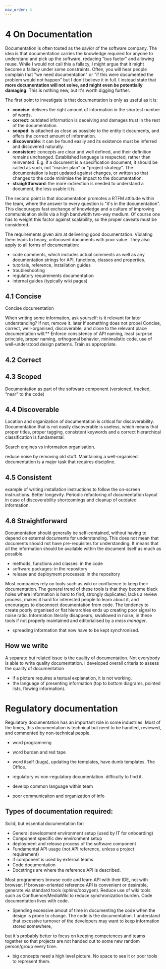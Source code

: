 ```yaml
---
nav_order: 4
---
```

# 4 On Documentation

Documentation is often touted as the savior of the software company. The idea
is that documentation carries the knowledge required for anyone to understand
and pick up the software, reducing "bus factor" and allowing reuse. While I
would not call this a fallacy, I might argue that it might become a fallacy
under some constraints. Often, you will hear people complain that "we need
documentation" or "if this were documented the problem would not happen" but I
don't believe it in full. I instead state that **more documentation will not
solve, and might even be potentially damaging**. This is nothing new, but it's
worth digging further.

The first point to investigate is that documentation is only as useful as it is:

- **concise**: delivers the right amount of information in the shortest number of words.
- **correct**: outdated information is deceiving and damages trust in the rest of the documentation.
- **scoped**: is attached as close as possible to the entity it documents, and offers the correct 
  amount of information.
- **discoverable**: it can be found easily and its existence must be inferred and discovered
  naturally.
- **consistent**: concepts are clear and well defined, and their definition remains unchanged.
  Established language is respected, rather than reinvented. E.g. if a document is a specification document,
  it should be called as such, not "master plan" or "project strategy". The documentation is kept updated against
  changes, or written so that changes to the code minimise the impact to the documentation.
- **straightforward**: the more indirection is needed to understand a document, 
  the less usable it is.

The second point is that documentation promotes a RTFM attitude within the
team, where the answer to every question is "it's in the documentation".  This
discourages fast exchange of knowledge and a culture of improving communication
skills via a high bandwidth two-way medium. Of course one has to weight this factor
against scalability, so the proper caveats must be considered.

The requirements given aim at delivering good documentation. Violating them leads
to heavy, unfocused documents with poor value. They also apply to all forms of
documentation: 

- code comments, which includes actual comments as well as any documentation strings for API, functions, classes and properties.
- tutorials, reference, installation guides
- troubleshooting
- regulatory requirements documentation
- internal guides (typically wiki pages)



## 4.1 Concise

Concise documentation

When writing some information, ask yourself: is it relevant for later understanding? If not, remove it.
later If something does not propel 
Concise, correct, well-organised, discoverable, and close to the
relevant place documentation will.** 
Enforce consistency of API naming, least surprise principle, proper naming, orthogonal behavior, minimalistic code, use of well-understood design patterns. Train as appropriate. 


## 4.2 Correct

## 4.3 Scoped

Documentation as part of the software component (versioned, tracked, “near” to the code)

## 4.4 Discoverable

Location and organization of documentation is critical for discoverability.
Documentation that is not easily discoverable is useless, which means that proper titles, proper tagging,
consistent keywords and a correct hierarchical classification is fundamental. 

Search engines vs information organisation.

reduce noise by removing old stuff.
Maintaining a well-organised documentation is a major task that requires discipline.

## 4.5 Consistent

example of writing installation instructions to follow the on-screen instructions. Better longevity.
Periodic refactoring of documentation layout in case of discoverability shortcomings and cleanup of outdated information.

## 4.6 Straightforward

Documentation should generally be self-contained, without having to depend on external documents for understanding.
This does not mean that documents should not have pre-requisites for understanding. It means that all the information
should be available within the document itself as much as possible.




- methods, functions and classes: in the code
- software packages: in the repository
- release and deployment processes: in the repository

Most companies rely on tools such as wiki or confluence to keep their
documentation.  The general trend of these tools is that they become black
holes where information is hard to find, strongly duplicated, lacks a review
process, makes it hard for interested people to learn about it, and encourages
to disconnect documentation from code. The tendency to create poorly organised
or flat hierarchies ends up creating poor signal to noise ratio. Information
literally disappears, swallowed in noise, in these tools if not properly
maintained and editorialised by a *mess manager*.

- spreading information that now have to be kept synchronised.

## How we write

A separate but related issue is the quality of documentation. Not everybody is able to
write quality documentation. I developed overall criteria to assess the quality of documentation

- if a picture requires a textual explanation, it is not working.
- the language of presenting information (top to bottom diagrams, pointed lists, flowing information).


# Regulatory documentation

Regulatory documentation has an important role in some industries.  Most of the
times, this documentation is technical but need to be handled, reviewed, and
commented by non-technical people. 

- word programming
- word burden and red tape
- word itself (bugs), updating the templates, have dumb templates. The Office.
- regulatory vs non-regulatory documentation. difficulty to find it.


- develop common language within team
- poor communicaiton and organization of info


## Types of documentation required:

Solid, but essential documentation for:
- General development environment setup (used by IT for onboarding)
- Component specific dev environment setup
- deployment and release process of the software component
- Fundamental API usage (not API reference, unless a project requirement) 
- if component is used by external teams.
- Code documentation
- Docstrings are where the reference API is described.

Most programmers browse code and learn API with their IDE, not with browser.
If browser-oriented reference API is convenient or desirable, generate via standard tools (sphinx/doxygen).
Reduce use of wiki tools such as Confluence/MediaWiki to reduce synchronization burden. Code documentation lives with code.

- Spending excessive amout of time in documenting the code when the design is prone to change. 
The code is the documentation. 
I understand that excessive turnover of the developers may want 
to keep information stored somewhere, 

but it's probably better to focus on keeping competences 
and teams together so that projects are not handed out to some new random person/group every time.

- big concepts need a high level picture. No space to see it or poor tools to represent them.
